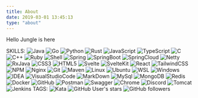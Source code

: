 ```yaml
---
title: About
date: 2019-03-01 13:45:13
type: "about"
---
```


Hello Jungle is here

SKILLS:
![Java](https://img.shields.io/badge/Java-%2322b8cf?style=flat-square&logo=java&logoColor=ffffff) ![Go](https://img.shields.io/badge/Go-%2322b8cf?style=flat-square&logo=go&logoColor=ffffff) ![Python](https://img.shields.io/badge/Python-%2322b8cf?style=flat-square&logo=python&logoColor=ffffff) ![Rust](https://img.shields.io/badge/Rust-%2322b8cf?style=flat-square&logo=rust&logoColor=ffffff) ![JavaScript](https://img.shields.io/badge/JavaScript-%2322b8cf?style=flat-square&logo=javascript&logoColor=ffffff) ![TypeScript](https://img.shields.io/badge/TypeScript-%2322b8cf?style=flat-square&logo=typescript&logoColor=ffffff) ![C](https://img.shields.io/badge/C-%2322b8cf?style=flat-square&logo=c&logoColor=ffffff) ![C++](https://img.shields.io/badge/C++-%2322b8cf?style=flat-square&logo=c++&logoColor=ffffff) ![Ruby](https://img.shields.io/badge/Ruby-%2322b8cf?style=flat-square&logo=ruby&logoColor=ffffff) ![Shell](https://img.shields.io/badge/Shell-%2322b8cf?style=flat-square&logo=gnu-bash&logoColor=ffffff) ![Spring](https://img.shields.io/badge/Spring-%2322b8cf?style=flat-square&logo=spring&logoColor=ffffff) ![SpringBoot](https://img.shields.io/badge/SpringBoot-%2322b8cf?style=flat-square&logo=springboot&logoColor=ffffff) ![SpringCloud](https://img.shields.io/badge/SpringCloud-%2322b8cf?style=flat-square&logo=springcloud&logoColor=ffffff) ![Netty](https://img.shields.io/badge/Netty-%2322b8cf?style=flat-square&logo=netty&logoColor=ffffff) ![RxJava](https://img.shields.io/badge/RxJava-%2322b8cf?style=flat-square&logo=rxjava&logoColor=ffffff) ![CSS3](https://img.shields.io/badge/CSS3-%2322b8cf?style=flat-square&logo=css3&logoColor=ffffff) ![HTML5](https://img.shields.io/badge/HTML5-%2322b8cf?style=flat-square&logo=html5&logoColor=ffffff) ![Svelte](https://img.shields.io/badge/Svelte-%2322b8cf?style=flat-square&logo=svelte&logoColor=ffffff) ![SvelteKit](https://img.shields.io/badge/SvelteKit-%2322b8cf?style=flat-square&logo=sveltekit&logoColor=ffffff) ![React](https://img.shields.io/badge/React-%2322b8cf?style=flat-square&logo=react&logoColor=ffffff) ![TailwindCSS](https://img.shields.io/badge/TailwindCSS-%2322b8cf?style=flat-square&logo=tailwindcss&logoColor=ffffff) ![NPM](https://img.shields.io/badge/NPM-%2322b8cf?style=flat-square&logo=npm&logoColor=ffffff) ![Nginx](https://img.shields.io/badge/Nginx-%2322b8cf?style=flat-square&logo=nginx&logoColor=ffffff) ![Git](https://img.shields.io/badge/Git-%2322b8cf?style=flat-square&logo=git&logoColor=ffffff) ![Maven](https://img.shields.io/badge/Maven-%2322b8cf?style=flat-square&logo=maven&logoColor=ffffff) ![Linux](https://img.shields.io/badge/Linux-%2322b8cf?style=flat-square&logo=linux&logoColor=ffffff) ![Ubuntu](https://img.shields.io/badge/Ubuntu-%2322b8cf?style=flat-square&logo=ubuntu&logoColor=ffffff) ![WSL](https://img.shields.io/badge/WSL-%2322b8cf?style=flat-square&logo=wsl&logoColor=ffffff) ![Windows](https://img.shields.io/badge/Windows-%2322b8cf?style=flat-square&logo=windows&logoColor=ffffff) ![IDEA](https://img.shields.io/badge/IDEA-%2322b8cf?style=flat-square&logo=IntelliJ-IDEA&logoColor=ffffff) ![VisualStudioCode](https://img.shields.io/badge/VisualStudioCode-%2322b8cf?style=flat-square&logo=visualstudiocode&logoColor=ffffff) ![MarkDown](https://img.shields.io/badge/MarkDown-%2322b8cf?style=flat-square&logo=markdown&logoColor=ffffff) ![MySql](https://img.shields.io/badge/MySql-%2322b8cf?style=flat-square&logo=mysql&logoColor=ffffff) ![MongoDB](https://img.shields.io/badge/MongoDB-%2322b8cf?style=flat-square&logo=mongodb&logoColor=ffffff) ![Redis](https://img.shields.io/badge/Redis-%2322b8cf?style=flat-square&logo=redis&logoColor=ffffff) ![Docker](https://img.shields.io/badge/Docker-%2322b8cf?style=flat-square&logo=docker&logoColor=ffffff) ![GitHub](https://img.shields.io/badge/GitHub-%2322b8cf?style=flat-square&logo=github&logoColor=ffffff) ![Postman](https://img.shields.io/badge/Postman-%2322b8cf?style=flat-square&logo=postman&logoColor=ffffff) ![Swagger](https://img.shields.io/badge/Swagger-%2322b8cf?style=flat-square&logo=swagger&logoColor=ffffff) ![Chrome](https://img.shields.io/badge/Chrome-%2322b8cf?style=flat-square&logo=google-chrome&logoColor=ffffff) ![Discord](https://img.shields.io/badge/Discord-%2322b8cf?style=flat-square&logo=discord&logoColor=ffffff) ![Tomcat](https://img.shields.io/badge/Tomcat-%2322b8cf?style=flat-square&logo=apache-tomcat&logoColor=ffffff) ![Jenkins](https://img.shields.io/badge/Jenkins-%2322b8cf?style=flat-square&logo=jenkins&logoColor=ffffff)
TAGS:
![Kata](https://www.codewars.com/users/dgjungleP/badges/micro) ![GitHub User's stars](https://img.shields.io/github/stars/dgjungleP?affiliations=OWNER&style=social) ![GitHub followers](https://img.shields.io/github/followers/dgjungleP?style=social)

